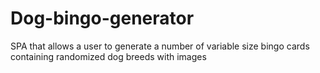 # Dog-bingo-generator
SPA that allows a user to generate a number of variable size bingo cards containing randomized dog breeds with images
